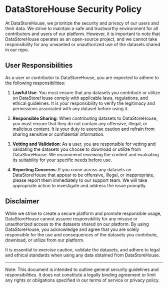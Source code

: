 # DataStoreHouse Security Policy

At DataStoreHouse, we prioritize the security and privacy of our users and their data. We strive to maintain a safe and trustworthy environment for all contributors and users of our platform. However, it is important to note that DataStoreHouse operates as an open-source project, and we cannot take responsibility for any unwanted or unauthorized use of the datasets shared in our repo.

## User Responsibilities

As a user or contributor to DataStoreHouse, you are expected to adhere to the following responsibilities:

1. **Lawful Use**: You must ensure that any datasets you contribute or utilize on DataStoreHouse comply with applicable laws, regulations, and ethical guidelines. It is your responsibility to verify the legitimacy and permissions associated with any dataset before using it.

2. **Responsible Sharing**: When contributing datasets to DataStoreHouse, you must ensure that they do not contain any offensive, illegal, or malicious content. It is your duty to exercise caution and refrain from sharing sensitive or confidential information.

3. **Vetting and Validation**: As a user, you are responsible for vetting and validating the datasets you choose to download or utilize from DataStoreHouse. We recommend reviewing the content and evaluating its suitability for your specific needs before use.

4. **Reporting Concerns**: If you come across any datasets on DataStoreHouse that appear to be offensive, illegal, or inappropriate, please report them immediately to our support team. We will take appropriate action to investigate and address the issue promptly.

## Disclaimer

While we strive to create a secure platform and promote responsible usage, DataStoreHouse cannot assume responsibility for any misuse or unauthorized access to the datasets shared on our platform. By using DataStoreHouse, you acknowledge and agree that you are solely responsible for the use and consequences of the datasets you contribute, download, or utilize from our platform.

It is essential to exercise caution, validate the datasets, and adhere to legal and ethical standards when using any data obtained from DataStoreHouse.

---

Note: This document is intended to outline general security guidelines and responsibilities. It does not constitute a legally binding agreement or limit any rights or obligations specified in our terms of service or privacy policy.
